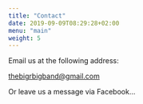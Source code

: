 ```yaml
---
title: "Contact"
date: 2019-09-09T08:29:28+02:00
menu: "main"
weight: 5
---
```


Email us at the following address:
<p id="email"><a href="mailto:thebigrbigband@gmail.com">thebigrbigband@gmail.com</a></p>
Or leave us a message via Facebook...
